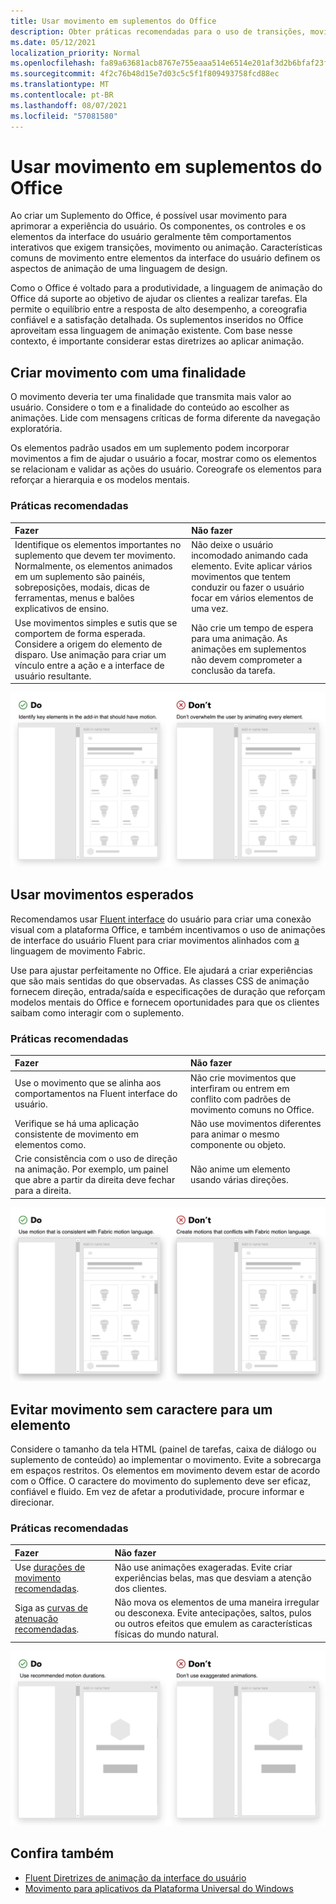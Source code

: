 ```yaml
---
title: Usar movimento em suplementos do Office
description: Obter práticas recomendadas para o uso de transições, movimento ou animação em Office de complementos.
ms.date: 05/12/2021
localization_priority: Normal
ms.openlocfilehash: fa89a63681acb8767e755eaaa514e6514e201af3d2b6bfaf23fa1be74a725efc
ms.sourcegitcommit: 4f2c76b48d15e7d03c5c5f1f809493758fcd88ec
ms.translationtype: MT
ms.contentlocale: pt-BR
ms.lasthandoff: 08/07/2021
ms.locfileid: "57081580"
---
```

# <a name="using-motion-in-office-add-ins"></a>Usar movimento em suplementos do Office

Ao criar um Suplemento do Office, é possível usar movimento para aprimorar a experiência do usuário. Os componentes, os controles e os elementos da interface do usuário geralmente têm comportamentos interativos que exigem transições, movimento ou animação. Características comuns de movimento entre elementos da interface do usuário definem os aspectos de animação de uma linguagem de design.

Como o Office é voltado para a produtividade, a linguagem de animação do Office dá suporte ao objetivo de ajudar os clientes a realizar tarefas. Ela permite o equilíbrio entre a resposta de alto desempenho, a coreografia confiável e a satisfação detalhada. Os suplementos inseridos no Office aproveitam essa linguagem de animação existente. Com base nesse contexto, é importante considerar estas diretrizes ao aplicar animação.

## <a name="create-motion-with-a-purpose"></a>Criar movimento com uma finalidade

O movimento deveria ter uma finalidade que transmita mais valor ao usuário. Considere o tom e a finalidade do conteúdo ao escolher as animações. Lide com mensagens críticas de forma diferente da navegação exploratória.

Os elementos padrão usados em um suplemento podem incorporar movimentos a fim de ajudar o usuário a focar, mostrar como os elementos se relacionam e validar as ações do usuário. Coreografe os elementos para reforçar a hierarquia e os modelos mentais.

### <a name="best-practices"></a>Práticas recomendadas

|Fazer|Não fazer|
|:-----|:-----|
|Identifique os elementos importantes no suplemento que devem ter movimento. Normalmente, os elementos animados em um suplemento são painéis, sobreposições, modais, dicas de ferramentas, menus e balões explicativos de ensino.| Não deixe o usuário incomodado animando cada elemento. Evite aplicar vários movimentos que tentem conduzir ou fazer o usuário focar em vários elementos de uma vez. |
|Use movimentos simples e sutis que se comportem de forma esperada. Considere a origem do elemento de disparo. Use animação para criar um vínculo entre a ação e a interface de usuário resultante. | Não crie um tempo de espera para uma animação. As animações em suplementos não devem comprometer a conclusão da tarefa.|

![GIF que mostra uma abertura de painel com elementos móveis mínimos ao lado de um GIF que mostra uma abertura de painel com muitos elementos móveis.](../images/add-in-motion-purpose.gif)

## <a name="use-expected-motions"></a>Usar movimentos esperados

Recomendamos usar [Fluent interface](https://developer.microsoft.com/fluentui#/) do usuário para criar uma conexão visual com a plataforma Office, e também incentivamos o uso de animações de interface do usuário Fluent para criar movimentos alinhados com [a](https://developer.microsoft.com/fluentui#/styles/web/motion) linguagem de movimento Fabric.

Use para ajustar perfeitamente no Office. Ele ajudará a criar experiências que são mais sentidas do que observadas. As classes CSS de animação fornecem direção, entrada/saída e especificações de duração que reforçam modelos mentais do Office e fornecem oportunidades para que os clientes saibam como interagir com o suplemento.

### <a name="best-practices"></a>Práticas recomendadas

|Fazer|Não fazer|
|:-----|:-----|
|Use o movimento que se alinha aos comportamentos na Fluent interface do usuário.| Não crie movimentos que interfiram ou entrem em conflito com padrões de movimento comuns no Office.
|Verifique se há uma aplicação consistente de movimento em elementos como.| Não use movimentos diferentes para animar o mesmo componente ou objeto.|
|Crie consistência com o uso de direção na animação. Por exemplo, um painel que abre a partir da direita deve fechar para a direita.|Não anime um elemento usando várias direções.

![GIF que mostra uma abertura modal de forma esperada ao lado de um GIF que mostra uma abertura modal de uma maneira inesperada.](../images/add-in-motion-expected.gif)

## <a name="avoid-out-of-character-motion-for-an-element"></a>Evitar movimento sem caractere para um elemento

Considere o tamanho da tela HTML (painel de tarefas, caixa de diálogo ou suplemento de conteúdo) ao implementar o movimento. Evite a sobrecarga em espaços restritos. Os elementos em movimento devem estar de acordo com o Office. O caractere do movimento do suplemento deve ser eficaz, confiável e fluido. Em vez de afetar a produtividade, procure informar e direcionar.

### <a name="best-practices"></a>Práticas recomendadas

|Fazer|Não fazer|
|:-----|:-----|
| Use [durações de movimento recomendadas](https://developer.microsoft.com/fluentui#/styles/web/motion). | Não use animações exageradas. Evite criar experiências belas, mas que desviam a atenção dos clientes.
| Siga as [curvas de atenuação recomendadas](/windows/uwp/design/motion/timing-and-easing#easing-in-fluent-motion).  |Não mova os elementos de uma maneira irregular ou desconexa. Evite antecipações, saltos, pulos ou outros efeitos que emulem as características físicas do mundo natural.|

![GIF que mostra blocos carregando usando um fade-in suave ao lado de um GIF que mostra blocos carregando com salto.](../images/add-in-motion-character.gif)

## <a name="see-also"></a>Confira também

* [Fluent Diretrizes de animação da interface do usuário](https://developer.microsoft.com/fluentui#/styles/web/motion)
* [Movimento para aplicativos da Plataforma Universal do Windows](/windows/uwp/design/motion)
